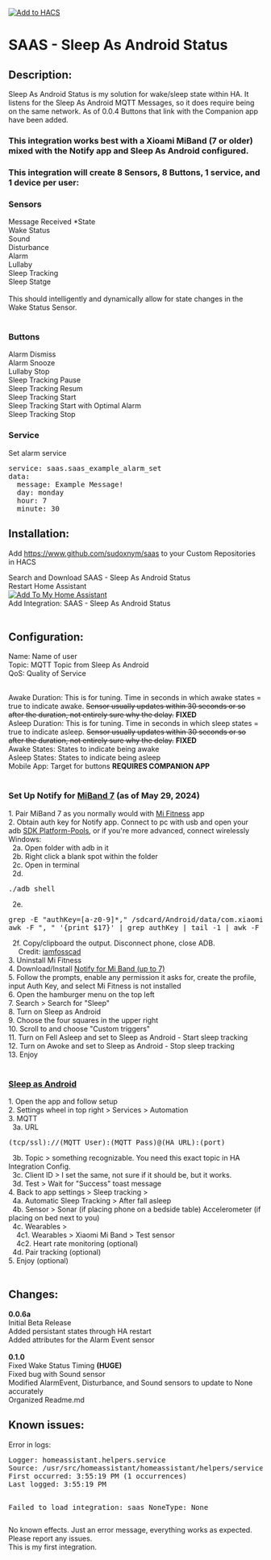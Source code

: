 [![Add to HACS](https://img.shields.io/badge/HACS-Custom-orange.svg?style=for-the-badge&logo=home%20assistant&labelColor=202020&color=41BDF5)](https://hacs.xyz/docs/faq/custom_repositories)
<h1>SAAS - Sleep As Android Status</h1>
<h2>Description:</h2>
Sleep As Android Status is my solution for wake/sleep state within HA. It listens for the Sleep As Android MQTT Messages, so it does require being on the same network. As of 0.0.4 Buttons that link with the Companion app have been added.</br>
<h3>This integration works best with a Xioami MiBand (7 or older) mixed with the Notify app and Sleep As Android configured.</h3>
<h3>This integration will create 8 Sensors, 8 Buttons, 1 service, and 1 device per user:</h3>
<h3>Sensors</h3>
Message Received *State</br>
Wake Status</br>
Sound</br>
Disturbance</br>
Alarm</br>
Lullaby</br>
Sleep Tracking</br>
Sleep Statge</br></br>
This should intelligently and dynamically allow for state changes in the Wake Status Sensor.</br></br>
<h3>Buttons</h3>
Alarm Dismiss</br>
Alarm Snooze</br>
Lullaby Stop</br>
Sleep Tracking Pause</br>
Sleep Tracking Resum</br>
Sleep Tracking Start</br>
Sleep Tracking Start with Optimal Alarm</br>
Sleep Tracking Stop</br>

<h3>Service</h3>
Set alarm service</br>
<pre>
service: saas.saas_example_alarm_set
data:
  message: Example Message!
  day: monday
  hour: 7
  minute: 30
</pre>

<h2>Installation:</h2>

Add https://www.github.com/sudoxnym/saas to your Custom Repositories in HACS</br>
  
Search and Download SAAS - Sleep As Android Status</br>
Restart Home Assistant</br>
[![Add To My Home Assistant](https://my.home-assistant.io/badges/config_flow_start.svg)](https://my.home-assistant.io/redirect/config_flow_start/?domain=saas)<br>
Add Integration: SAAS - Sleep As Android Status</br></br>

<h2>Configuration:</h2>

Name: Name of user</br>
Topic: MQTT Topic from Sleep As Android</br>
QoS: Quality of Service</br></br>

Awake Duration: This is for tuning. Time in seconds in which awake states = true to indicate awake. <s>Sensor usually updates within 30 seconds or so after the duration, not entirely sure why the delay.</s> <b>FIXED</b></br>
Asleep Duration: This is for tuning. Time in seconds in which sleep states = true to indicate asleep. <s>Sensor usually updates within 30 seconds or so after the duration, not entirely sure why the delay.</s> <b>FIXED</b></br>
Awake States: States to indicate being awake</br>
Asleep States: States to indicate being asleep</br>
Mobile App: Target for buttons <b>REQUIRES COMPANION APP</b></br></br>

<h3>Set Up Notify for <a href="https://www.amazon.com/Xiaomi-Activity-Tracker-High-Res-Bluetooth/dp/B0B2DK5YCP">MiBand 7</a> (as of May 29, 2024)</h3>
1. Pair MiBand 7 as you normally would with <a href="https://play.google.com/store/apps/details?id=com.xiaomi.wearable&hl=en_US">Mi Fitness</a> app </br>
2. Obtain auth key for Notify app. Connect to pc with usb and open your adb <a href="https://developer.android.com/tools/releases/platform-tools">SDK Platform-Pools</a>, or if you're more advanced, connect wirelessly</br>
Windows:</br>
&nbsp;&nbsp;2a. Open folder with adb in it</br>
&nbsp;&nbsp;2b. Right click a blank spot within the folder</br>
&nbsp;&nbsp;2c. Open in terminal</br>
&nbsp;&nbsp;2d. <pre>./adb shell</pre>
&nbsp;&nbsp;2e. <pre>grep -E "authKey=[a-z0-9]*," /sdcard/Android/data/com.xiaomi.wearable/files/log/XiaomiFit.device.log |
awk -F ", " '{print $17}' | grep authKey | tail -1 | awk -F "=" '{print $2}'</pre>
&nbsp;&nbsp;2f. Copy/clipboard the output. Disconnect phone, close ADB.</br>
&nbsp;&nbsp;&nbsp;&nbsp; Credit: <a href="https://www.reddit.com/r/miband/comments/15j0rfq/comment/kxlyzc6/?utm_source=share&utm_medium=web3x&utm_name=web3xcss&utm_term=1&utm_content=share_button">iamfosscad</a></br>
3. Uninstall Mi Fitness</br>
4. Download/Install <a href="https://play.google.com/store/apps/details?id=com.mc.miband1&hl=en_US">Notify for Mi Band (up to 7)</a></br>
5. Follow the prompts, enable any permission it asks for, create the profile, input Auth Key, and select Mi Fitness is not installed</br>
6. Open the hamburger menu on the top left</br>
7. Search > Search for "Sleep"</br>
8. Turn on Sleep as Android</br>
9. Choose the four squares in the upper right</br>
10. Scroll to and choose "Custom triggers"</br>
11. Turn on Fell Asleep and set to Sleep as Android - Start sleep tracking</br>
12. Turn on Awoke and set to Sleep as Android - Stop sleep tracking</br>
13. Enjoy</br></br>

<h3><a href="https://play.google.com/store/apps/details?id=com.urbandroid.sleep&hl=en_US">Sleep as Android</a></h3>
1. Open the app and follow setup</br>
2. Settings wheel in top right > Services > Automation</br>
3. MQTT</br>
&nbsp;&nbsp;3a. URL
<pre>(tcp/ssl)://(MQTT User):(MQTT Pass)@(HA URL):(port)</pre>
&nbsp;&nbsp;3b. Topic > something recognizable. You need this exact topic in HA Integration Config.</br>
&nbsp;&nbsp;3c. Client ID > I set the same, not sure if it should be, but it works.</br>
&nbsp;&nbsp;3d. Test > Wait for "Success" toast message</br>
4. Back to app settings > Sleep tracking > </br>
&nbsp;&nbsp;4a. Automatic Sleep Tracking > After fall asleep</br>
&nbsp;&nbsp;4b. Sensor > Sonar (if placing phone on a bedside table) Accelerometer (if placing on bed next to you)</br>
&nbsp;&nbsp;4c. Wearables ></br>
&nbsp;&nbsp;&nbsp;&nbsp;4c1. Wearables > Xiaomi Mi Band > Test sensor</br>
&nbsp;&nbsp;&nbsp;&nbsp;4c2. Heart rate monitoring (optional)</br>
&nbsp;&nbsp;4d. Pair tracking (optional)</br>
5. Enjoy (optional)</br></br>

<h2>Changes:</h2>
<b>0.0.6a</b></br>
Initial Beta Release</br>
Added persistant states through HA restart</br>
Added attributes for the Alarm Event sensor</br></br>
<b>0.1.0</b></br>
Fixed Wake Status Timing <b>(HUGE)</b></br>
Fixed bug with Sound sensor</br>
Modified AlarmEvent, Disturbance, and Sound sensors to update to None accurately</br>
Organized Readme.md</br>

<h2>Known issues:</h2>
Error in logs: 
<pre>
Logger: homeassistant.helpers.service
Source: /usr/src/homeassistant/homeassistant/helpers/service.py:708
First occurred: 3:55:19 PM (1 occurrences)
Last logged: 3:55:19 PM

Failed to load integration: saas
NoneType: None</pre>
No known effects. Just an error message, everything works as expected.
Please report any issues.</br>
This is my first integration.

